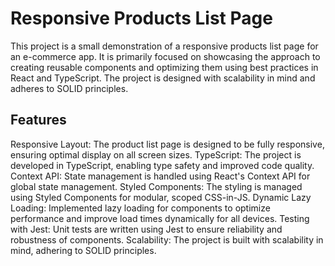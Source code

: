 # Responsive Products List Page

This project is a small demonstration of a responsive products list page for an e-commerce app. It is primarily focused on showcasing the approach to creating reusable components and optimizing them using best practices in React and TypeScript. The project is designed with scalability in mind and adheres to SOLID principles.

## Features

Responsive Layout: The product list page is designed to be fully responsive, ensuring optimal display on all screen sizes.
TypeScript: The project is developed in TypeScript, enabling type safety and improved code quality.
Context API: State management is handled using React's Context API for global state management.
Styled Components: The styling is managed using Styled Components for modular, scoped CSS-in-JS.
Dynamic Lazy Loading: Implemented lazy loading for components to optimize performance and improve load times dynamically for all devices.
Testing with Jest: Unit tests are written using Jest to ensure reliability and robustness of components.
Scalability: The project is built with scalability in mind, adhering to SOLID principles.
